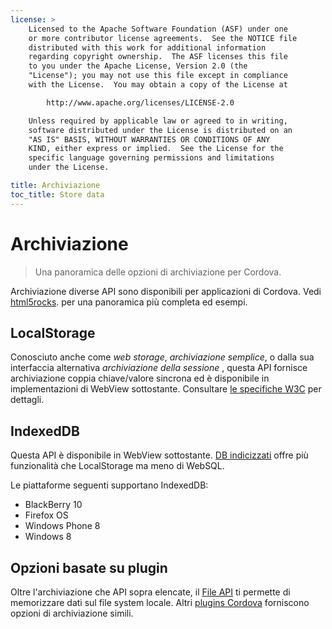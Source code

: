 ```yaml
---
license: >
    Licensed to the Apache Software Foundation (ASF) under one
    or more contributor license agreements.  See the NOTICE file
    distributed with this work for additional information
    regarding copyright ownership.  The ASF licenses this file
    to you under the Apache License, Version 2.0 (the
    "License"); you may not use this file except in compliance
    with the License.  You may obtain a copy of the License at

        http://www.apache.org/licenses/LICENSE-2.0

    Unless required by applicable law or agreed to in writing,
    software distributed under the License is distributed on an
    "AS IS" BASIS, WITHOUT WARRANTIES OR CONDITIONS OF ANY
    KIND, either express or implied.  See the License for the
    specific language governing permissions and limitations
    under the License.

title: Archiviazione
toc_title: Store data
---
```


# Archiviazione

> Una panoramica delle opzioni di archiviazione per Cordova.

Archiviazione diverse API sono disponibili per applicazioni di Cordova. Vedi [html5rocks][1]. per una panoramica più completa ed esempi.

 [1]: http://www.html5rocks.com/en/features/storage

## LocalStorage

Conosciuto anche come *web storage*, *archiviazione semplice*, o dalla sua interfaccia alternativa *archiviazione della sessione* , questa API fornisce archiviazione coppia chiave/valore sincrona ed è disponibile in implementazioni di WebView sottostante. Consultare [le specifiche W3C][2] per dettagli.

 [2]: http://www.w3.org/TR/webstorage/

## IndexedDB

Questa API è disponibile in WebView sottostante. [DB indicizzati][4] offre più funzionalità che LocalStorage ma meno di WebSQL.

 [4]: http://www.w3.org/TR/IndexedDB/

Le piattaforme seguenti supportano IndexedDB:

*   BlackBerry 10
*   Firefox OS
*   Windows Phone 8
*   Windows 8

## Opzioni basate su plugin

Oltre l'archiviazione che API sopra elencate, il [File API][5] ti permette di memorizzare dati sul file system locale. Altri [plugins Cordova][6] forniscono opzioni di archiviazione simili.

 [5]: https://github.com/apache/cordova-plugin-file/blob/master/doc/index.md
 [6]: http://plugins.cordova.io/